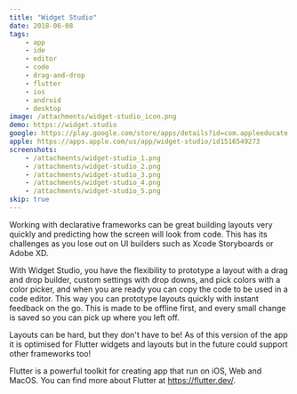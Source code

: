 ```yaml
---
title: "Widget Studio"
date: 2018-06-08
tags:
    - app
    - ide
    - editor
    - code
    - drag-and-drop
    - flutter
    - ios
    - android
    - desktop
image: /attachments/widget-studio_icon.png
demo: https://widget.studio
google: https://play.google.com/store/apps/details?id=com.appleeducate.widgetstudio&hl=en_US
apple: https://apps.apple.com/us/app/widget-studio/id1516549273
screenshots:
    - /attachments/widget-studio_1.png
    - /attachments/widget-studio_2.png
    - /attachments/widget-studio_3.png
    - /attachments/widget-studio_4.png
    - /attachments/widget-studio_5.png
skip: true
---
```


Working with declarative frameworks can be great building layouts very quickly and predicting how the screen will look from code. This has its challenges as you lose out on UI builders such as Xcode Storyboards or Adobe XD.

With Widget Studio, you have the flexibility to prototype a layout with a drag and drop builder, custom settings with drop downs, and pick colors with a color picker, and when you are ready you can copy the code to be used in a code editor. This way you can prototype layouts quickly with instant feedback on the go. This is made to be offline first, and every small change is saved so you can pick up where you left off.

Layouts can be hard, but they don't have to be! As of this version of the app it is optimised for Flutter widgets and layouts but in the future could support other frameworks too!

Flutter is a powerful toolkit for creating app that run on iOS, Web and MacOS. You can find more about Flutter at https://flutter.dev/.
